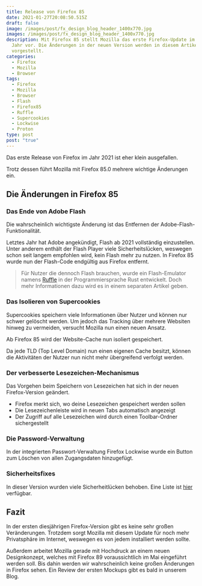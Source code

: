 ```yaml
---
title: Release von Firefox 85
date: 2021-01-27T20:08:50.515Z
draft: false
image: /images/post/fx_design_blog_header_1400x770.jpg
images: /images/post/fx_design_blog_header_1400x770.jpg
description: Mit Firefox 85 stellt Mozilla das erste Firefox-Update im neuen
  Jahr vor. Die Änderungen in der neuen Version werden in diesem Artikel
  vorgestellt.
categories:
  - Firefox
  - Mozilla
  - Browser
tags:
  - Firefox
  - Mozilla
  - Browser
  - Flash
  - Firefox85
  - Ruffle
  - Supercookies
  - Lockwise
  - Proton
type: post
post: "true"
---
```

Das erste Release von Firefox im Jahr 2021 ist eher klein ausgefallen.

Trotz dessen führt Mozilla mit Firefox 85.0 mehrere wichtige Änderungen ein.

## Die Änderungen in Firefox 85

### Das Ende von Adobe Flash

Die wahrscheinlich wichtigste Änderung ist das Entfernen der Adobe-Flash-Funktionalität.

Letztes Jahr hat Adobe angekündigt, Flash ab 2021 vollständig einzustellen. Unter anderem enthält der Flash Player viele Sicherheitslücken, weswegen schon seit langem empfohlen wird, kein Flash mehr zu nutzen. In Firefox 85 wurde nun der Flash-Code endgültig aus Firefox entfernt.

> Für Nutzer die dennoch Flash brauchen, wurde ein Flash-Emulator namens [Ruffle](https://ruffle.rs/) in der Programmiersprache Rust entwickelt. Doch mehr Informationen dazu wird es in einem separaten Artikel geben.

### Das Isolieren von Supercookies

Supercookies speichern viele Informationen über Nutzer und können nur schwer gelöscht werden. Um jedoch das Tracking über mehrere Websiten hinweg zu vermeiden, versucht Mozilla nun einen neuen Ansatz.

Ab Firefox 85 wird der Website-Cache nun isoliert gespeichert.

Da jede TLD (Top Level Domain) nun einen eigenen Cache besitzt, können die Aktivitäten der Nutzer nun nicht mehr übergreifend verfolgt werden.

### Der verbesserte Lesezeichen-Mechanismus

Das Vorgehen beim Speichern von Lesezeichen hat sich in der neuen Firefox-Version geändert.

* Firefox merkt sich, wo deine Lesezeichen gespeichert werden sollen
* Die Lesezeichenleiste wird in neuen Tabs automatisch angezeigt
* Der Zugriff auf alle Lesezeichen wird durch einen Toolbar-Ordner sichergestellt

### Die Password-Verwaltung

In der integrierten Passwort-Verwaltung Firefox Lockwise wurde ein Button zum Löschen von allen Zugangsdaten hinzugefügt.

### Sicherheitsfixes

In dieser Version wurden viele Sicherheitlücken behoben. Eine Liste ist [hier](https://www.mozilla.org/en-US/security/advisories/mfsa2021-03/) verfügbar.

## Fazit

In der ersten diesjährigen Firefox-Version gibt es keine sehr großen Veränderungen. Trotzdem sorgt Mozilla mit diesem Update für noch mehr Privatsphäre im Internet, weswegen es von jedem installiert werden sollte.

Außerdem arbeitet Mozilla gerade mit Hochdruck an einem neuen Designkonzept, welches mit Firefox 89 voraussichtlich im Mai eingeführt werden soll. Bis dahin werden wir wahrscheinlich keine großen Änderungen in Firefox sehen. Ein Review der ersten Mockups gibt es bald in unserem Blog.
